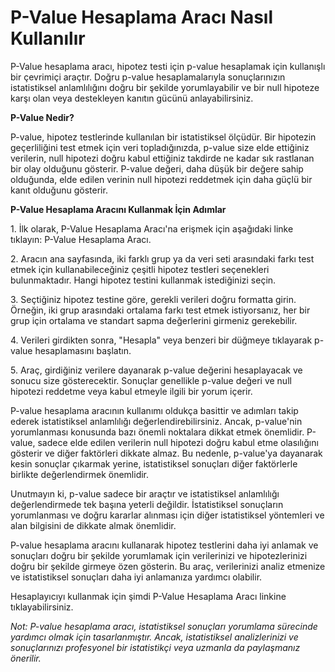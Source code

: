P-Value Hesaplama Aracı Nasıl Kullanılır
========================================

P-Value hesaplama aracı, hipotez testi için p-value hesaplamak için kullanışlı bir çevrimiçi araçtır. Doğru p-value hesaplamalarıyla sonuçlarınızın istatistiksel anlamlılığını doğru bir şekilde yorumlayabilir ve bir null hipoteze karşı olan veya destekleyen kanıtın gücünü anlayabilirsiniz.

**P-Value Nedir?**

P-value, hipotez testlerinde kullanılan bir istatistiksel ölçüdür. Bir hipotezin geçerliliğini test etmek için veri topladığınızda, p-value size elde ettiğiniz verilerin, null hipotezi doğru kabul ettiğiniz takdirde ne kadar sık rastlanan bir olay olduğunu gösterir. P-value değeri, daha düşük bir değere sahip olduğunda, elde edilen verinin null hipotezi reddetmek için daha güçlü bir kanıt olduğunu gösterir.

**P-Value Hesaplama Aracını Kullanmak İçin Adımlar**

1\. İlk olarak, P-Value Hesaplama Aracı'na erişmek için aşağıdaki linke tıklayın: P-Value Hesaplama Aracı.

2\. Aracın ana sayfasında, iki farklı grup ya da veri seti arasındaki farkı test etmek için kullanabileceğiniz çeşitli hipotez testleri seçenekleri bulunmaktadır. Hangi hipotez testini kullanmak istediğinizi seçin.

3\. Seçtiğiniz hipotez testine göre, gerekli verileri doğru formatta girin. Örneğin, iki grup arasındaki ortalama farkı test etmek istiyorsanız, her bir grup için ortalama ve standart sapma değerlerini girmeniz gerekebilir.

4\. Verileri girdikten sonra, "Hesapla" veya benzeri bir düğmeye tıklayarak p-value hesaplamasını başlatın.

5\. Araç, girdiğiniz verilere dayanarak p-value değerini hesaplayacak ve sonucu size gösterecektir. Sonuçlar genellikle p-value değeri ve null hipotezi reddetme veya kabul etmeyle ilgili bir yorum içerir.

P-value hesaplama aracının kullanımı oldukça basittir ve adımları takip ederek istatistiksel anlamlılığı değerlendirebilirsiniz. Ancak, p-value'nin yorumlanması konusunda bazı önemli noktalara dikkat etmek önemlidir. P-value, sadece elde edilen verilerin null hipotezi doğru kabul etme olasılığını gösterir ve diğer faktörleri dikkate almaz. Bu nedenle, p-value'ya dayanarak kesin sonuçlar çıkarmak yerine, istatistiksel sonuçları diğer faktörlerle birlikte değerlendirmek önemlidir.

Unutmayın ki, p-value sadece bir araçtır ve istatistiksel anlamlılığı değerlendirmede tek başına yeterli değildir. İstatistiksel sonuçların yorumlanması ve doğru kararlar alınması için diğer istatistiksel yöntemleri ve alan bilgisini de dikkate almak önemlidir.

P-value hesaplama aracını kullanarak hipotez testlerini daha iyi anlamak ve sonuçları doğru bir şekilde yorumlamak için verilerinizi ve hipotezlerinizi doğru bir şekilde girmeye özen gösterin. Bu araç, verilerinizi analiz etmenize ve istatistiksel sonuçları daha iyi anlamanıza yardımcı olabilir.

Hesaplayıcıyı kullanmak için şimdi P-Value Hesaplama Aracı linkine tıklayabilirsiniz.

*Not: P-value hesaplama aracı, istatistiksel sonuçları yorumlama sürecinde yardımcı olmak için tasarlanmıştır. Ancak, istatistiksel analizlerinizi ve sonuçlarınızı profesyonel bir istatistikçi veya uzmanla da paylaşmanız önerilir.*